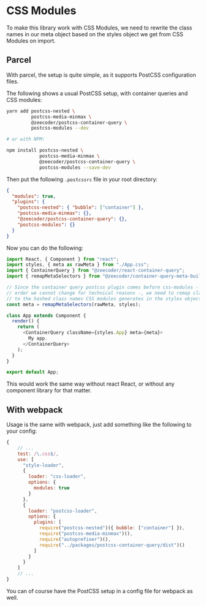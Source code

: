 # CSS Modules

To make this library work with CSS Modules, we need to rewrite the class names in
our meta object based on the styles object we get from CSS Modules on import.

## Parcel

With parcel, the setup is quite simple, as it supports PostCSS configuration
files.

The following shows a usual PostCSS setup, with container queries and CSS modules:

```sh
yarn add postcss-nested \
         postcss-media-minmax \
         @zeecoder/postcss-container-query \
         postcss-modules --dev

# or with NPM:

npm install postcss-nested \
            postcss-media-minmax \
            @zeecoder/postcss-container-query \
            postcss-modules --save-dev
```

Then put the following `.postcssrc` file in your root directory:

```json
{
  "modules": true,
  "plugins": {
    "postcss-nested": { "bubble": ["container"] },
    "postcss-media-minmax": {},
    "@zeecoder/postcss-container-query": {},
    "postcss-modules": {}
  }
}
```

Now you can do the following:

```js
import React, { Component } from "react";
import styles, { meta as rawMeta } from "./App.css";
import { ContainerQuery } from "@zeecoder/react-container-query";
import { remapMetaSelectors } from "@zeecoder/container-query-meta-builder";

// Since the container query postcss plugin comes before css-modules - and which
// order we cannot change for technical reasons -, we need to remap class names
// to the hashed class names CSS modules generates in the styles object.
const meta = remapMetaSelectors(rawMeta, styles);

class App extends Component {
  render() {
    return (
      <ContainerQuery className={styles.App} meta={meta}>
        My app.
      </ContainerQuery>
    );
  }
}

export default App;
```

This would work the same way without react React, or without any component
library for that matter.

## With webpack

Usage is the same with webpack, just add something like the following to your config:

```js
{
    // ...
    test: /\.css$/,
    use: [
      "style-loader",
      {
        loader: "css-loader",
        options: {
          modules: true
        }
      },
      {
        loader: "postcss-loader",
        options: {
          plugins: [
            require("postcss-nested")({ bubble: ["container"] }),
            require("postcss-media-minmax")(),
            require("autoprefixer")(),
            require("../packages/postcss-container-query/dist")()
          ]
        }
      }
    ]
    // ...
}
```

You can of course have the PostCSS setup in a config file for webpack as well.
